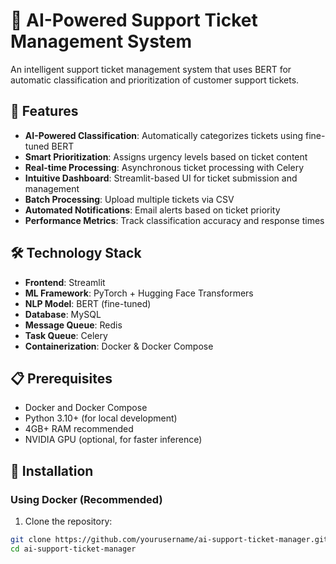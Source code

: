 # 🎫 AI-Powered Support Ticket Management System

An intelligent support ticket management system that uses BERT for automatic classification and prioritization of customer support tickets.

## 🚀 Features

- **AI-Powered Classification**: Automatically categorizes tickets using fine-tuned BERT
- **Smart Prioritization**: Assigns urgency levels based on ticket content
- **Real-time Processing**: Asynchronous ticket processing with Celery
- **Intuitive Dashboard**: Streamlit-based UI for ticket submission and management
- **Batch Processing**: Upload multiple tickets via CSV
- **Automated Notifications**: Email alerts based on ticket priority
- **Performance Metrics**: Track classification accuracy and response times

## 🛠️ Technology Stack

- **Frontend**: Streamlit
- **ML Framework**: PyTorch + Hugging Face Transformers
- **NLP Model**: BERT (fine-tuned)
- **Database**: MySQL
- **Message Queue**: Redis
- **Task Queue**: Celery
- **Containerization**: Docker & Docker Compose

## 📋 Prerequisites

- Docker and Docker Compose
- Python 3.10+ (for local development)
- 4GB+ RAM recommended
- NVIDIA GPU (optional, for faster inference)

## 🔧 Installation

### Using Docker (Recommended)

1. Clone the repository:
```bash
git clone https://github.com/yourusername/ai-support-ticket-manager.git
cd ai-support-ticket-manager